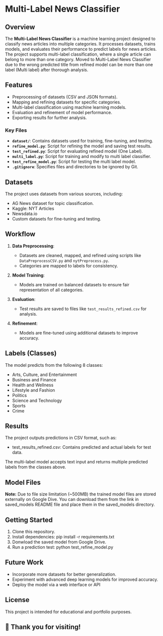 # Multi-Label News Classifier

## Overview
The **Multi-Label News Classifier** is a machine learning project designed to classify news articles into multiple categories. It processes datasets, trains models, and evaluates their performance to predict labels for news articles. The project supports multi-label classification, where a single article can belong to more than one category. Moved to Multi-Label News Classifier due to the wrong predicted title from refined model can be more than one label (Multi label) after thorough analysis.
## Features
- Preprocessing of datasets (CSV and JSON formats).
- Mapping and refining datasets for specific categories.
- Multi-label classification using machine learning models.
- Evaluation and refinement of model performance.
- Exporting results for further analysis.

### Key Files
- **`dataset/`**: Contains datasets used for training, fine-tuning, and testing.
- **`refine_model.py`**: Script for refining the model and saving test results.
- **`test_refined.py`**: Script for evaluating refined model (One Label).
- **`multi_label.py`**: Script for training and modify to multi label classifier.
- **`test_refine_model.py`**: Script for testing the multi label model.
- **`.gitignore`**: Specifies files and directories to be ignored by Git.

## Datasets
The project uses datasets from various sources, including:
- AG News dataset for topic classification.
- Kaggle: NYT Articles
- Newsdata.io
- Custom datasets for fine-tuning and testing.

## Workflow
1. **Data Preprocessing**:
   - Datasets are cleaned, mapped, and refined using scripts like `DataPreprocessCSV.py` and `nytPreprocess.py`.
   - Categories are mapped to labels for consistency.

2. **Model Training**:
   - Models are trained on balanced datasets to ensure fair representation of all categories.

3. **Evaluation**:
   - Test results are saved to files like `test_results_refined.csv` for analysis.

4. **Refinement**:
   - Models are fine-tuned using additional datasets to improve accuracy.

## Labels (Classes)
   The model predicts from the following 8 classes:

   - Arts, Culture, and Entertainment
   - Business and Finance
   - Health and Wellness
   - Lifestyle and Fashion
   - Politics
   - Science and Technology
   - Sports
   - Crime

## Results
The project outputs predictions in CSV format, such as:

- test_results_refined.csv: Contains predicted and actual labels for test data.

The multi-label model accepts text input and returns multiple predicted labels from the classes above.

## Model Files
**Note:**
Due to file size limitation (~500MB) the trained model files are stored externally on Google Dive.
You can download them from the link in saved_models README file and place them in the saved_models directory.

## Getting Started
1. Clone this repository.
2. Install dependencies:
   pip install -r requirements.txt
3. Donwload the saved model from Google Drive.
4. Run a prediction test:
   python test_refine_model.py

## Future Work
- Incorporate more datasets for better generalization.
- Experiment with advanced deep learning models for improved accuracy.
-  Deploy the model via a web interface or API

## License
This project is intended for educational and portfolio purposes. 

## 🚀 Thank you for visiting!
